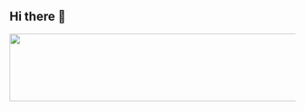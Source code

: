 ## Hi there 👋
<a href="https://github.com/devxb/gitanimals">
  <img src="https://render.gitanimals.org/lines/{HanKyungPark}?pet-id=1" width="1000" height="120"/>
</a>
<!--
**HanKyungPark/HanKyungPark** is a ✨ _special_ ✨ repository because its `README.md` (this file) appears on your GitHub profile.

Here are some ideas to get you started:

- 🔭 I’m currently working on ...
- 🌱 I’m currently learning ...
- 👯 I’m looking to collaborate on ...
- 🤔 I’m looking for help with ...
- 💬 Ask me about ...
- 📫 How to reach me: ...
- 😄 Pronouns: ...
- ⚡ Fun fact: ...
-->
